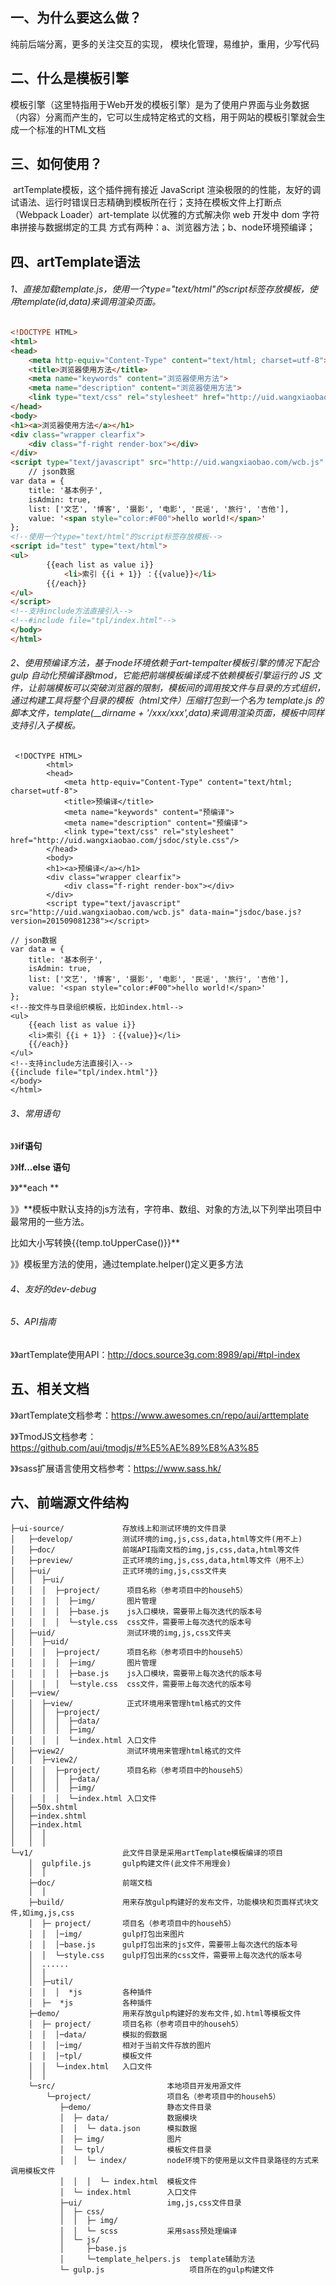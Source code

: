 ## 一、为什么要这么做？

   纯前后端分离，更多的关注交互的实现， 模块化管理，易维护，重用，少写代码



## 二、什么是模板引擎

​    模板引擎（这里特指用于Web开发的模板引擎）是为了使用户界面与业务数据（内容）分离而产生的，它可以生成特定格式的文档，用于网站的模板引擎就会生成一个标准的HTML文档



## 三、如何使用？

​    artTemplate模板，这个插件拥有接近 JavaScript 渲染极限的的性能，友好的调试语法、运行时错误日志精确到模板所在行；支持在模板文件上打断点（Webpack Loader）art-template 以优雅的方式解决你 web 开发中 dom 字符串拼接与数据绑定的工具
   方式有两种：a、浏览器方法；b、node环境预编译；



## 四、artTemplate语法

######   1、直接加载template.js，使用一个type="text/html"的script标签存放模板，使用template(id,data)来调用渲染页面。

```html
<!DOCTYPE HTML>
<html>
<head>
    <meta http-equiv="Content-Type" content="text/html; charset=utf-8">
    <title>浏览器使用方法</title>
    <meta name="keywords" content="浏览器使用方法">
    <meta name="description" content="浏览器使用方法">
    <link type="text/css" rel="stylesheet" href="http://uid.wangxiaobao.com/jsdoc/style.css"/>
</head>
<body>
<h1><a>浏览器使用方法</a></h1>
<div class="wrapper clearfix">
    <div class="f-right render-box"></div>
</div>
<script type="text/javascript" src="http://uid.wangxiaobao.com/wcb.js" data-main="jsdoc/base.js?version=201509081238"></script>
    // json数据
var data = {
    title: '基本例子',
    isAdmin: true,
    list: ['文艺', '博客', '摄影', '电影', '民谣', '旅行', '吉他'],
    value: '<span style="color:#F00">hello world!</span>'
};
<!--使用一个type="text/html"的script标签存放模板-->
<script id="test" type="text/html">
<ul>
        {{each list as value i}}
            <li>索引 {{i + 1}} ：{{value}}</li>
        {{/each}}
</ul>
</script>
<!--支持include方法直接引入-->
<!--#include file="tpl/index.html"-->
</body>
</html>

```

###### 2、使用预编译方法，基于node环境依赖于art-tempalter模板引擎的情况下配合 gulp 自动化预编译器tmod，它能把前端模板编译成不依赖模板引擎运行的 JS 文件，让前端模板可以突破浏览器的限制，模板间的调用按文件与目录的方式组织，通过构建工具将整个目录的模板（html文件）压缩打包到一个名为 template.js 的脚本文件，template(__dirname + '/xxx/xxx',data)来调用渲染页面，模板中同样支持引入子模板。

```
 <!DOCTYPE HTML>
        <html>
        <head>
            <meta http-equiv="Content-Type" content="text/html; charset=utf-8">
            <title>预编译</title>
            <meta name="keywords" content="预编译">
            <meta name="description" content="预编译">
            <link type="text/css" rel="stylesheet" href="http://uid.wangxiaobao.com/jsdoc/style.css"/>
        </head>
        <body>
        <h1><a>预编译</a></h1>
        <div class="wrapper clearfix">
            <div class="f-right render-box"></div>
        </div>
        <script type="text/javascript" src="http://uid.wangxiaobao.com/wcb.js" data-main="jsdoc/base.js?version=201509081238"></script>

// json数据
var data = {
    title: '基本例子',
    isAdmin: true,
    list: ['文艺', '博客', '摄影', '电影', '民谣', '旅行', '吉他'],
    value: '<span style="color:#F00">hello world!</span>'
};
<!--按文件与目录组织模板，比如index.html-->
<ul>
    {{each list as value i}}
    <li>索引 {{i + 1}} ：{{value}}</li>
    {{/each}}
</ul>
<!--支持include方法直接引入-->
{{include file="tpl/index.html"}}
</body>
</html>
```

###### 3、常用语句

》》**if语句**

》》**If...else 语句**

》》**each **

》》**模板中默认支持的js方法有，字符串、数组、对象的方法,以下列举出项目中最常用的一些方法。

   比如大小写转换{{temp.toUpperCase()}}**

》》模板里方法的使用，通过template.helper()定义更多方法

###### 4、友好的dev-debug



###### 5、API指南

》》artTemplate使用API：http://docs.source3g.com:8989/api/#tpl-index



## 五、相关文档

》》artTemplate文档参考：https://www.awesomes.cn/repo/aui/arttemplate

》》TmodJS文档参考：https://github.com/aui/tmodjs/#%E5%AE%89%E8%A3%85

》》sass扩展语言使用文档参考：https://www.sass.hk/



## 六、前端源文件结构

```
├─ui-source/             存放线上和测试环境的文件目录
│   ├─develop/           测试环境的img,js,css,data,html等文件(用不上)
│   ├─doc/               前端API指南文档的img,js,css,data,html等文件
│   ├─preview/           正式环境的img,js,css,data,html等文件（用不上）
│   ├─ui/                正式环境的img,js,css文件夹
│   │  ├─ui/
│   │  │  ├─project/      项目名称（参考项目中的househ5）
│   │  │  │  ├─img/       图片管理
│   │  │  │  ├─base.js    js入口模块，需要带上每次迭代的版本号
│   │  │  │  └─style.css  css文件，需要带上每次迭代的版本号
│   ├─uid/                测试环境的img,js,css文件夹
│   │  ├─uid/
│   │  │  ├─project/      项目名称（参考项目中的househ5）
│   │  │  │  ├─img/       图片管理
│   │  │  │  ├─base.js    js入口模块，需要带上每次迭代的版本号
│   │  │  │  └─style.css  css文件，需要带上每次迭代的版本号
│   ├─view/
│   │  ├─view/            正式环境用来管理html格式的文件
│   │  │  ├─project/
│   │  │  │  ├─data/
│   │  │  │  ├─img/
│   │  │  │  └─index.html 入口文件
│   ├─view2/              测试环境用来管理html格式的文件
│   │  ├─view2/
│   │  │  ├─project/      项目名称（参考项目中的househ5）
│   │  │  │  ├─data/
│   │  │  │  ├─img/
│   │  │  │  └─index.html 入口文件
│   ├─50x.shtml
│   ├─index.shtml
│   ├─index.html
│   │  │
│   │  │
└─v1/                    此文件目录是采用artTemplate模板编译的项目
    │  gulpfile.js       gulp构建文件(此文件不用理会)
    │  │
    ├─doc/               前端文档
    │  │
    ├─build/             用来存放gulp构建好的发布文件，功能模块和页面样式块文件,如img,js,css
    │  ├─ project/       项目名（参考项目中的househ5）
    │  │  │─img/         gulp打包出来图片
    │  │  │─base.js      gulp打包出来的js文件，需要带上每次迭代的版本号
    │  │  └─style.css    gulp打包出来的css文件，需要带上每次迭代的版本号
    │  ......
    │  │
    │  ├─util/
    │  │  │  *js         各种插件
    │  ├─  *js           各种插件
    ├─demo/              用来存放gulp构建好的发布文件,如.html等模板文件
    │  ├─ project/       项目名称（参考项目中的househ5）
    │  │  │─data/        模拟的假数据
    │  │  │─img/         相对于当前文件存放的图片
    │  │  │─tpl/         模板文件
    │  │  └─index.html   入口文件
    │  │
    └─src/                         本地项目开发用源文件
        └─project/                 项目名（参考项目中的househ5）
           ├─demo/                 静态文件目录
           │  ├─ data/             数据模块
           │  │  └─ data.json      模拟数据
           │  ├─ img/              图片
           │  └─ tpl/              模板文件目录
           │  │  └─ index/         node环境下的使用是以文件目录路径的方式来调用模板文件
           │  │  │  └─ index.html  模板文件
           │  └─ index.html        入口文件
           ├─ui/                   img,js,css文件目录
           │  ├─ css/
           │  │  ├─ img/
           │  │  └─ scss           采用sass预处理编译
           │  └─ js/
           │     ├─base.js
           │     └─template_helpers.js  template辅助方法
           └─ gulp.js                   项目所在的gulp构建文件
```

